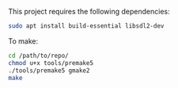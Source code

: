 This project requires the following 
dependencies:
```bash
sudo apt install build-essential libsdl2-dev
```
To make:
```bash
cd /path/to/repo/
chmod u+x tools/premake5
./tools/premake5 gmake2
make
```
